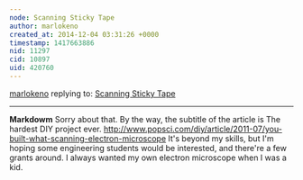 ```yaml
---
node: Scanning Sticky Tape
author: marlokeno
created_at: 2014-12-04 03:31:26 +0000
timestamp: 1417663886
nid: 11297
cid: 10897
uid: 420760
---
```




[marlokeno](../profile/marlokeno) replying to: [Scanning Sticky Tape](../notes/amysoyka/10-24-2014/scanning-sticky-tape)

----
**Markdowm**
Sorry about that. By the way, the subtitle of the article is The hardest DIY project ever.
http://www.popsci.com/diy/article/2011-07/you-built-what-scanning-electron-microscope
It's beyond my skills, but I'm hoping some engineering students would be interested, and there're a few grants around.
I always wanted my own electron microscope when I was a kid.